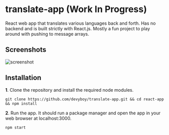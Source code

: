 # translate-app (Work In Progress)
React web app that translates various languages back and forth. Has no backend and is built strictly with React.js. Mostly a fun project to play around with pushing to message arrays.

## Screenshots
![screenshot](https://i.imgur.com/1qnXJjq.png)

## Installation
**1**. Clone the repository and install the required node modules.

   `git clone https://github.com/devyboy/translate-app.git && cd react-app && npm install`

**2**. Run the app. It should run a package manager and open the app in your web browser at localhost:3000. 

   `npm start`
